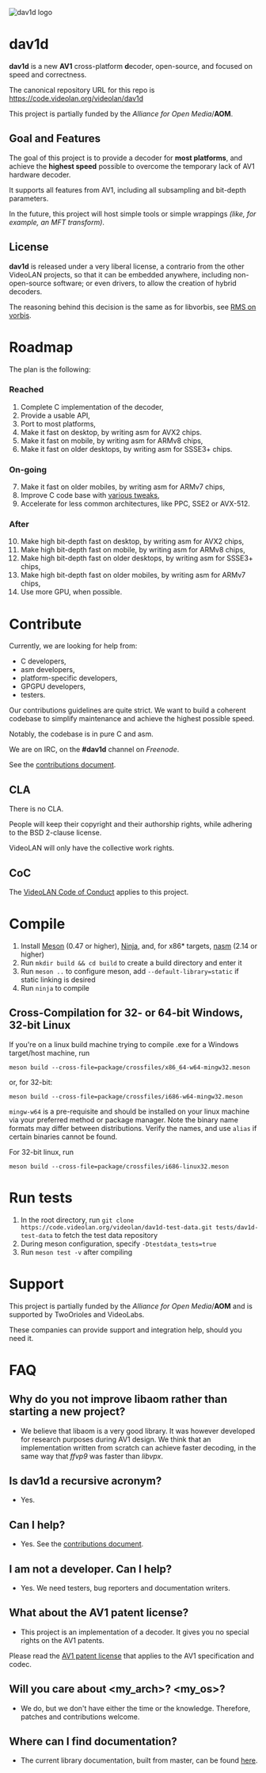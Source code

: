 ![dav1d logo](doc/dav1d_logo.png)

# dav1d

**dav1d** is a new **AV1** cross-platform **d**ecoder, open-source, and focused on speed and correctness.

The canonical repository URL for this repo is https://code.videolan.org/videolan/dav1d

This project is partially funded by the *Alliance for Open Media*/**AOM**.

## Goal and Features

The goal of this project is to provide a decoder for **most platforms**, and achieve the **highest speed** possible to overcome the temporary lack of AV1 hardware decoder.

It supports all features from AV1, including all subsampling and bit-depth parameters.

In the future, this project will host simple tools or simple wrappings *(like, for example, an MFT transform)*.

## License

**dav1d** is released under a very liberal license, a contrario from the other VideoLAN projects, so that it can be embedded anywhere, including non-open-source software; or even drivers, to allow the creation of hybrid decoders.

The reasoning behind this decision is the same as for libvorbis, see [RMS on vorbis](https://lwn.net/2001/0301/a/rms-ov-license.php3).

# Roadmap

The plan is the following:

### Reached
1. Complete C implementation of the decoder,
2. Provide a usable API,
3. Port to most platforms,
4. Make it fast on desktop, by writing asm for AVX2 chips.
5. Make it fast on mobile, by writing asm for ARMv8 chips,
6. Make it fast on older desktops, by writing asm for SSSE3+ chips.

### On-going
7. Make it fast on older mobiles, by writing asm for ARMv7 chips,
8. Improve C code base with [various tweaks](https://code.videolan.org/videolan/dav1d/wikis/task-list),
9. Accelerate for less common architectures, like PPC, SSE2 or AVX-512.

### After
10. Make high bit-depth fast on desktop, by writing asm for AVX2 chips,
11. Make high bit-depth fast on mobile, by writing asm for ARMv8 chips,
12. Make high bit-depth fast on older desktops, by writing asm for SSSE3+ chips,
13. Make high bit-depth fast on older mobiles, by writing asm for ARMv7 chips,
14. Use more GPU, when possible.

# Contribute

Currently, we are looking for help from:
- C developers,
- asm developers,
- platform-specific developers,
- GPGPU developers,
- testers.

Our contributions guidelines are quite strict. We want to build a coherent codebase to simplify maintenance and achieve the highest possible speed.

Notably, the codebase is in pure C and asm.

We are on IRC, on the **#dav1d** channel on *Freenode*.

See the [contributions document](CONTRIBUTING.md).

## CLA

There is no CLA.

People will keep their copyright and their authorship rights, while adhering to the BSD 2-clause license.

VideoLAN will only have the collective work rights.

## CoC

The [VideoLAN Code of Conduct](https://wiki.videolan.org/CoC) applies to this project.

# Compile

1. Install [Meson](https://mesonbuild.com/) (0.47 or higher), [Ninja](https://ninja-build.org/), and, for x86\* targets, [nasm](https://nasm.us/) (2.14 or higher)
2. Run `mkdir build && cd build` to create a build directory and enter it
3. Run `meson ..` to configure meson, add `--default-library=static` if static linking is desired
4. Run `ninja` to compile

## Cross-Compilation for 32- or 64-bit Windows, 32-bit Linux

If you're on a linux build machine trying to compile .exe for a Windows target/host machine, run

```
meson build --cross-file=package/crossfiles/x86_64-w64-mingw32.meson
```

or, for 32-bit:

```
meson build --cross-file=package/crossfiles/i686-w64-mingw32.meson
```

`mingw-w64` is a pre-requisite and should be installed on your linux machine via your preferred method or package manager. Note the binary name formats may differ between distributions. Verify the names, and use `alias` if certain binaries cannot be found.

For 32-bit linux, run

```
meson build --cross-file=package/crossfiles/i686-linux32.meson
```

# Run tests

1. In the root directory, run `git clone https://code.videolan.org/videolan/dav1d-test-data.git tests/dav1d-test-data` to fetch the test data repository
2. During meson configuration, specify `-Dtestdata_tests=true`
3. Run `meson test -v` after compiling

# Support

This project is partially funded by the *Alliance for Open Media*/**AOM** and is supported by TwoOrioles and VideoLabs.

These companies can provide support and integration help, should you need it.


# FAQ

## Why do you not improve libaom rather than starting a new project?

- We believe that libaom is a very good library. It was however developed for research purposes during AV1 design.
We think that an implementation written from scratch can achieve faster decoding, in the same way that *ffvp9* was faster than *libvpx*.

## Is dav1d a recursive acronym?

- Yes.

## Can I help?

- Yes. See the [contributions document](CONTRIBUTING.md).

## I am not a developer. Can I help?

- Yes. We need testers, bug reporters and documentation writers.

## What about the AV1 patent license?

- This project is an implementation of a decoder. It gives you no special rights on the AV1 patents.

Please read the [AV1 patent license](doc/PATENTS) that applies to the AV1 specification and codec.

## Will you care about <my_arch>? <my_os>?

- We do, but we don't have either the time or the knowledge. Therefore, patches and contributions welcome.

## Where can I find documentation?
- The current library documentation, built from master, can be found [here](https://videolan.videolan.me/dav1d/).
